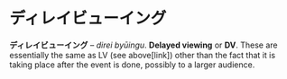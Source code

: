 # ディレイビューイング

**ディレイビューイング** – *direi byūingu*. **Delayed viewing** or **DV**. These are essentially the same as LV (see above[link]) other than the fact that it is taking place after the event is done, possibly to a larger audience.

